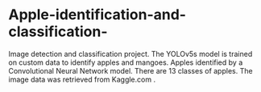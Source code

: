 # Apple-identification-and-classification-
Image detection and classification project. The YOLOv5s model is trained on custom data to identify apples and mangoes. Apples identified by a Convolutional Neural Network model. There are 13 classes of apples. The image data was retrieved from Kaggle.com .
